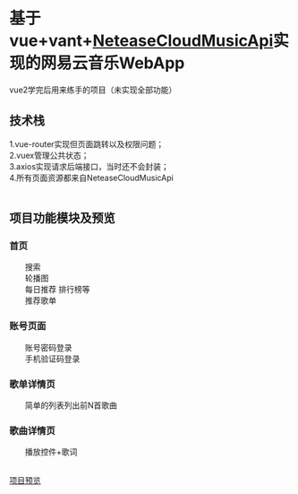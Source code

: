 # 基于vue+vant+[NeteaseCloudMusicApi](https://binaryify.github.io/NeteaseCloudMusicApi/#/?id=neteasecloudmusicapi)实现的网易云音乐WebApp
  vue2学完后用来练手的项目（未实现全部功能）</br>
  
## 技术栈
  1.vue-router实现但页面跳转以及权限问题；</br>
  2.vuex管理公共状态；</br>
  3.axios实现请求后端接口，当时还不会封装；</br>
  4.所有页面资源都来自NeteaseCloudMusicApi</br></br>
  
  
## 项目功能模块及预览
  ### 首页
  &emsp;&emsp;搜索</br>
  &emsp;&emsp;轮播图</br>
  &emsp;&emsp;每日推荐 排行榜等</br>
  &emsp;&emsp;推荐歌单</br>
  ### 账号页面
  &emsp;&emsp;账号密码登录</br>
  &emsp;&emsp;手机验证码登录</br>
  ### 歌单详情页
  &emsp;&emsp;简单的列表列出前N首歌曲</br>
  ### 歌曲详情页
  &emsp;&emsp;播放控件+歌词</br></br>
      
  
  [项目预览](http://121.40.159.226:8001/)
